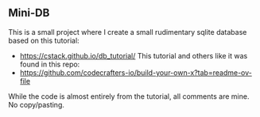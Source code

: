 ## Mini-DB
This is a small project where I create a small rudimentary sqlite database based on this tutorial:
- https://cstack.github.io/db_tutorial/
This tutorial and others like it was found in this repo:
- https://github.com/codecrafters-io/build-your-own-x?tab=readme-ov-file

While the code is almost entirely from the tutorial, all comments are mine. No copy/pasting.
